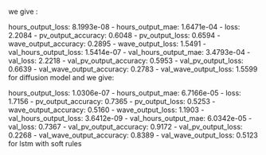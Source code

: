 we give :

hours_output_loss: 8.1993e-08 - hours_output_mae: 1.6471e-04 - loss: 2.2084 - pv_output_accuracy: 0.6048 - pv_output_loss: 0.6594 - wave_output_accuracy: 0.2895 - wave_output_loss: 1.5491 - val_hours_output_loss: 1.5414e-07 - val_hours_output_mae: 3.4793e-04 - val_loss: 2.2218 - val_pv_output_accuracy: 0.5953 - val_pv_output_loss: 0.6639 - val_wave_output_accuracy: 0.2783 - val_wave_output_loss: 1.5599
for diffusion model and 
we give:

hours_output_loss: 1.0306e-07 - hours_output_mae: 6.7166e-05 - loss: 1.7156 - pv_output_accuracy: 0.7365 - pv_output_loss: 0.5253 - wave_output_accuracy: 0.5160 - wave_output_loss: 1.1903 - val_hours_output_loss: 3.6412e-09 - val_hours_output_mae: 6.0342e-05 - val_loss: 0.7367 - val_pv_output_accuracy: 0.9172 - val_pv_output_loss: 0.2268 - val_wave_output_accuracy: 0.8389 - val_wave_output_loss: 0.5123
for lstm with soft rules

